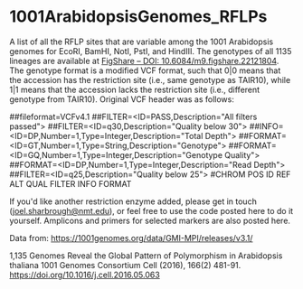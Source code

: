 # 1001ArabidopsisGenomes_RFLPs

A list of all the RFLP sites that are variable among the 1001 Arabidopsis genomes for EcoRI, BamHI, NotI, PstI, and HindIII. The genotypes of all 1135 lineages are available at [FigShare – DOI: 10.6084/m9.figshare.22121804](https://doi.org/10.6084/m9.figshare.22121804). The genotype format is a modified VCF format, such that 0|0 means that the accession has the restriction site (i.e., same genotype as TAIR10), while 1|1 means that the accession lacks the restriction site (i.e., different genotype from TAIR10). Original VCF header was as follows:

##fileformat=VCFv4.1
##FILTER=<ID=PASS,Description="All filters passed">
##FILTER=<ID=q30,Description="Quality below 30">
##INFO=<ID=DP,Number=1,Type=Integer,Description="Total Depth">
##FORMAT=<ID=GT,Number=1,Type=String,Description="Genotype">
##FORMAT=<ID=GQ,Number=1,Type=Integer,Description="Genotype Quality">
##FORMAT=<ID=DP,Number=1,Type=Integer,Description="Read Depth">
##FILTER=<ID=q25,Description="Quality below 25">
#CHROM	POS	ID	REF	ALT	QUAL	FILTER	INFO	FORMAT

If you'd like another restriction enzyme added, please get in touch (joel.sharbrough@nmt.edu), or feel free to use the code posted here to do it yourself. Amplicons and primers for selected markers are also posted here.

Data from:
https://1001genomes.org/data/GMI-MPI/releases/v3.1/

1,135 Genomes Reveal the Global Pattern of Polymorphism in Arabidopsis thaliana
1001 Genomes Consortium Cell (2016), 166(2) 481-91. https://doi.org/10.1016/j.cell.2016.05.063
